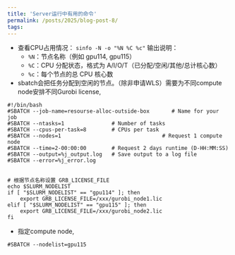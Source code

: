 ```yaml
---
title: 'Server运行中有用的命令'
permalink: /posts/2025/blog-post-8/
tags: 
---
```


- 查看CPU占用情况： `sinfo -N -o "%N %C %c"`
    输出说明：
    - `%N`：节点名称（例如 gpu114, gpu115）
    - `%C`：CPU 分配状态，格式为 A/I/O/T（已分配/空闲/其他/总计核心数）
    - `%c`：每个节点的总 CPU 核心数
- sbatch会把任务分配到空闲的节点。（除非申请WLS）需要为不同compute node安排不同Gurobi license,
```
#!/bin/bash
#SBATCH --job-name=resourse-alloc-outside-box       # Name for your job
#SBATCH --ntasks=1               # Number of tasks
#SBATCH --cpus-per-task=8        # CPUs per task
#SBATCH --nodes=1								 # Request 1 compute node
#SBATCH --time=2-00:00:00        # Request 2 days runtime (D-HH:MM:SS)
#SBATCH --output=%j_output.log   # Save output to a log file
#SBATCH --error=%j_error.log


# 根据节点名称设置 GRB_LICENSE_FILE
echo $SLURM_NODELIST
if [ "$SLURM_NODELIST" == "gpu114" ]; then
    export GRB_LICENSE_FILE=/xxx/gurobi_node1.lic
elif [ "$SLURM_NODELIST" == "gpu115" ]; then
    export GRB_LICENSE_FILE=/xxx/gurobi_node2.lic
fi
```
- 指定compute node,
```
#SBATCH --nodelist=gpu115
```